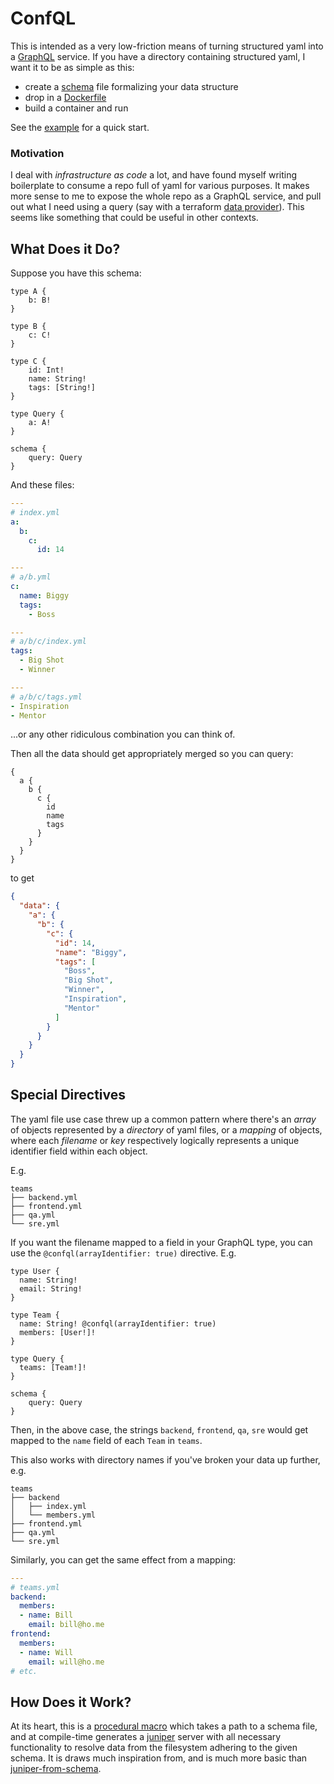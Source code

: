 # ConfQL

This is intended as a very low-friction means of turning structured yaml into a [GraphQL](https://graphql.org/) service.  If you have a directory containing structured yaml, I want it to be as simple as this:

+ create a [schema](https://graphql.org/learn/schema/) file formalizing your data structure
+ drop in a [Dockerfile](example/Dockerfile)
+ build a container and run

See the [example](example) for a quick start.

### Motivation

I deal with _infrastructure as code_ a lot, and have found myself writing boilerplate to consume a repo full of yaml for various purposes.  It makes more sense to me to expose the whole repo as a GraphQL service, and pull out what I need using a query (say with a terraform [data provider](https://registry.terraform.io/providers/sullivtr/graphql/latest/docs/data-sources/query)).  This seems like something that could be useful in other contexts.


## What Does it Do?

Suppose you have this schema:

```gql
type A {
	b: B!
}

type B {
	c: C!
}

type C {
	id: Int!
	name: String!
	tags: [String!]
}

type Query {
    a: A!
}

schema {
    query: Query
}
```

And these files:

```yml
---
# index.yml
a:
  b:
    c:
      id: 14
```

```yml
---
# a/b.yml
c:
  name: Biggy
  tags:
    - Boss
```

```yml
---
# a/b/c/index.yml
tags:
  - Big Shot
  - Winner
```

```yml
---
# a/b/c/tags.yml
- Inspiration
- Mentor
```

...or any other ridiculous combination you can think of.

Then all the data should get appropriately merged so you can query:

```gql
{
  a {
    b {
      c {
        id
        name
        tags
      }
    }
  }
}
```

to get

```json
{
  "data": {
    "a": {
      "b": {
        "c": {
          "id": 14,
          "name": "Biggy",
          "tags": [
            "Boss",
            "Big Shot",
            "Winner",
            "Inspiration",
            "Mentor"
          ]
        }
      }
    }
  }
}
```

## Special Directives

The yaml file use case threw up a common pattern where there's an _array_ of objects represented by a _directory_ of yaml files, or a _mapping_ of objects, where each _filename_ or _key_ respectively logically represents a unique identifier field within each object.

E.g.

```
teams
├── backend.yml
├── frontend.yml
├── qa.yml
└── sre.yml
```

If you want the filename mapped to a field in your GraphQL type, you can use the `@confql(arrayIdentifier: true)` directive. E.g.

```gql
type User {
  name: String!
  email: String!
}

type Team {
  name: String! @confql(arrayIdentifier: true)
  members: [User!]!
}

type Query {
  teams: [Team!]!
}

schema {
    query: Query
}
```

Then, in the above case, the strings `backend`, `frontend`, `qa`, `sre` would get mapped to the `name` field of each `Team` in `teams`.

This also works with directory names if you've broken your data up further, e.g.

```
teams
├── backend
│   ├── index.yml
│   └── members.yml
├── frontend.yml
├── qa.yml
└── sre.yml
```

Similarly, you can get the same effect from a mapping:

```yml
---
# teams.yml
backend:
  members:
  - name: Bill
    email: bill@ho.me
frontend:
  members:
  - name: Will
    email: will@ho.me
# etc.
```

## How Does it Work?

At its heart, this is a [procedural macro](https://doc.rust-lang.org/reference/procedural-macros.html) which takes a path to a schema file, and at compile-time generates a [juniper](https://graphql-rust.github.io/juniper/master/index.html) server with all necessary functionality to resolve data from the filesystem adhering to the given schema.  It is draws much inspiration from, and is much more basic than [juniper-from-schema](https://github.com/davidpdrsn/juniper-from-schema).